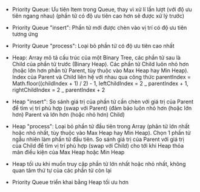 - Priority Queue: Ưu tiên Item trong Queue, thay vì xử lí lần lượt (với độ ưu tiên ngang nhau) (phần tử có độ ưu tiên cao hơn sẽ được xử lý trước)

- Priority Queue "insert": Phần tử mới được chèn vào vị trí có độ ưu tiên tương ứng
- Priority Queue "process": Loại bỏ phần tử có độ ưu tiên cao nhất

- Heap: Array mô tả cấu trúc của một Binary Tree, các phần tử sau là Child của phần tử trước (Binary Heap). Các phần tử Child luôn nhỏ hơn (hoặc lớn hơn phần tử Parent, tùy thuộc vào Max Heap hay Min Heap). Index của Parent và Child liên hệ với nhau qua công thức parentIndex = Math.floor((childIndex + 1) / 2) - 1, leftChildIndex = 2 _ parentIndex + 1, rightChildIndex = 2 _ parentIndex + 2

- Heap "insert": So sánh giá trị của phần tử cần chèn với giá trị của Parent để tìm vị trí phù hợp (swap với Parent) (đảm bảo luôn nhỏ hơn (hoặc lớn hơn) Parent và lớn hơn (hoặc nhỏ hơn) Child)

- Heap "process": Loại bỏ phần tử đầu tiên trong Array (phân tử lớn nhất hoặc nhỏ nhất, tùy thuộc vào Max Heap hay Min Heap). Chọn 1 phần tử ngẫu nhiên làm phần tử đầu tiên. So sánh giá trị của Parent với giá trị của Child để tìm vị trí phù hợp (swap với Child) cho tới khi Heap thỏa mãn điều kiện của Max Heap hoặc Min Heap

- Heap tối ưu khi muốn truy cập phần tử lớn nhất hoặc nhỏ nhất, không quan tâm thứ tự của các phần tử còn lại
- Priority Queue triển khai bằng Heap tối ưu hơn
